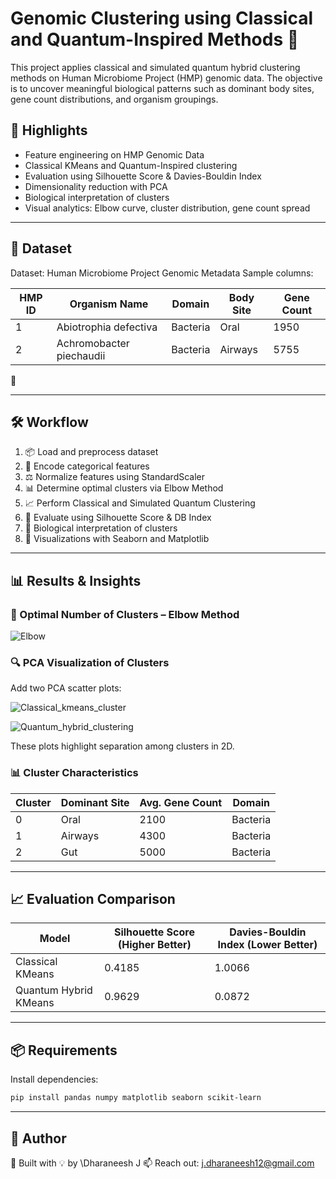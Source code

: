 # Genomic Clustering using Classical and Quantum-Inspired Methods 🧬

This project applies classical and simulated quantum hybrid clustering methods on Human Microbiome Project (HMP) genomic data. The objective is to uncover meaningful biological patterns such as dominant body sites, gene count distributions, and organism groupings.

## 🚀 Highlights

* Feature engineering on HMP Genomic Data
* Classical KMeans and Quantum-Inspired clustering
* Evaluation using Silhouette Score & Davies-Bouldin Index
* Dimensionality reduction with PCA
* Biological interpretation of clusters
* Visual analytics: Elbow curve, cluster distribution, gene count spread

---

## 📂 Dataset

Dataset: Human Microbiome Project Genomic Metadata
Sample columns:

| HMP ID | Organism Name            | Domain   | Body Site | Gene Count |
| ------ | ------------------------ | -------- | --------- | ---------- |
| 1      | Abiotrophia defectiva    | Bacteria | Oral      | 1950       |
| 2      | Achromobacter piechaudii | Bacteria | Airways   | 5755       |

📝 

---

## 🛠️ Workflow

1. 📦 Load and preprocess dataset
2. 🧠 Encode categorical features
3. ⚖️ Normalize features using StandardScaler
4. 📊 Determine optimal clusters via Elbow Method
5. 📈 Perform Classical and Simulated Quantum Clustering
6. 🧪 Evaluate using Silhouette Score & DB Index
7. 🧬 Biological interpretation of clusters
8. 🎨 Visualizations with Seaborn and Matplotlib

---

## 📊 Results & Insights

### 🧠 Optimal Number of Clusters – Elbow Method

![Elbow](https://github.com/user-attachments/assets/99d2629d-ef15-4801-99e1-2d9da4423adc)


### 🔍 PCA Visualization of Clusters

Add two PCA scatter plots:

![Classical_kmeans_cluster](https://github.com/user-attachments/assets/8c68a60b-a575-4cbe-b68c-e70dd81e10af)

![Quantum_hybrid_clustering](https://github.com/user-attachments/assets/011be6a4-538c-4c12-8653-d2ad19c42e40)


These plots highlight separation among clusters in 2D.

### 📊 Cluster Characteristics

| Cluster | Dominant Site | Avg. Gene Count | Domain   |
| ------- | ------------- | --------------- | -------- |
| 0       | Oral          | 2100            | Bacteria |
| 1       | Airways       | 4300            | Bacteria |
| 2       | Gut           | 5000            | Bacteria |


---

## 📈 Evaluation Comparison

| Model                 | Silhouette Score (Higher Better) | Davies-Bouldin Index (Lower Better) |
| --------------------- | -------------------------------- | ----------------------------------- |
| Classical KMeans      | 0.4185                           | 1.0066                              |
| Quantum Hybrid KMeans | 0.9629                           | 0.0872                              |


---

## 📦 Requirements

Install dependencies:

```bash
pip install pandas numpy matplotlib seaborn scikit-learn
```

---

## 🤖 Author

👤 Built with 💡 by \Dharaneesh J
📫 Reach out: j.dharaneesh12@gmail.com

